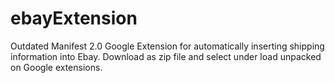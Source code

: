 # ebayExtension
Outdated Manifest 2.0 Google Extension for automatically inserting shipping information into Ebay.
Download as zip file and select under load unpacked on Google extensions.
